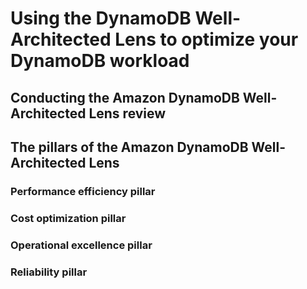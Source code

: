 # Using the DynamoDB Well-Architected Lens to optimize your DynamoDB workload

## Conducting the Amazon DynamoDB Well-Architected Lens review

## The pillars of the Amazon DynamoDB Well-Architected Lens

### Performance efficiency pillar

### Cost optimization pillar

### Operational excellence pillar

### Reliability pillar

